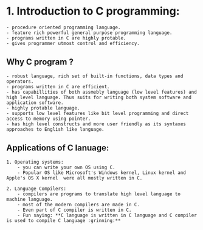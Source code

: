# 1. Introduction to C programming:

    - procedure oriented programming language.
    - feature rich powerful general purpose programming language.
    - programs written in C are highly protable.
    - gives programmer utmost control and efficiency.

## Why C program ?

    - robust language, rich set of built-in functions, data types and operators.
    - programs written in C are efficient.
    - has capabillities of both assmebly language (low level features) and high level language. Thus suits for writing both system software and application software.
    - highly protable language.
    - supports low level features like bit level programming and direct access to memory using pointer.
    - has high level constructs and more user friendly as its syntaxes approaches to English like language.

## Applications of C lanuage:

    1. Operating systems:
        - you can write your own OS using C.
        - Popular OS like Microsoft's Windows kernel, Linux kernel and Apple's OS X kernel  were all mostly written in C.
    
    2. Language Compilers:
        - compilers are programs to translate high level language to machine language.
        - most of the modern compilers are made in C.
        - Even part of C compiler is written in C.
        - Fun saying: **C language is written in C language and C compiler is used to compile C language :grinning:**


